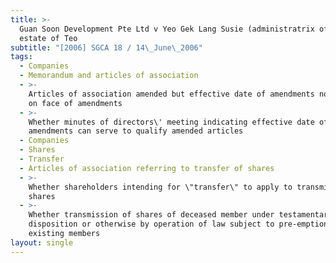 ```yaml
---
title: >-
  Guan Soon Development Pte Ltd v Yeo Gek Lang Susie (administratrix of the
  estate of Teo
subtitle: "[2006] SGCA 18 / 14\_June\_2006"
tags:
  - Companies
  - Memorandum and articles of association
  - >-
    Articles of association amended but effective date of amendments not evident
    on face of amendments
  - >-
    Whether minutes of directors\' meeting indicating effective date of
    amendments can serve to qualify amended articles
  - Companies
  - Shares
  - Transfer
  - Articles of association referring to transfer of shares
  - >-
    Whether shareholders intending for \"transfer\" to apply to transmissions of
    shares
  - >-
    Whether transmission of shares of deceased member under testamentary
    disposition or otherwise by operation of law subject to pre-emption right of
    existing members
layout: single
---
```


